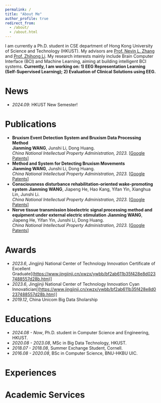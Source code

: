 ```yaml
---
permalink: /
title: "About Me"
author_profile: true
redirect_from: 
  - /about/
  - /about.html
---
```


I am currently a Ph.D. student in CSE department of Hong Kong University of Science and Technology (HKUST). My advisors are [Prof. Nevin L. Zhang](https://www.cse.ust.hk/faculty/lzhang/) and [Prof. Zhihong Li](https://ic.pku.edu.cn/szdw/zzjs/L1/lzh/index.htm). My research interests mainly include Brain Computer Interface (BCI) and Machine Learning, aiming at building intelligent BCI systems.
**Currently, I am working on: 1) EEG Representation Learning (Self-Supervised Learning); 2) Evaluation of Clinical Solutions using EEG.**

# News
- *2024.09*: HKUST New Semester!


# Publications 
- **Bruxism Event Detection System and Bruxism Data Processing Method**     
**Jianming WANG**, Junshi Li, Dong Huang.   
*China National Intellectual Property Administration, 2023.* [[Google Patents](https://patents.google.com/patent/CN115844337B/zh)]
- **Method and System for Detecting Bruxism Movements**     
**Jianming WANG**, Junshi Li, Dong Huang.   
*China National Intellectual Property Administration, 2023.* [[Google Patents](https://patents.google.com/patent/CN115813351A/zh)]
- **Consciousness disturbance rehabilitation-oriented wake-promoting system** 
**Jianming WANG**, Jiapeng He, Hao Kang, Yifan Yin, Xianghua Lin, Junshi Li.   
*China National Intellectual Property Administration, 2023.* [[Google Patents](https://patents.google.com/patent/CN116712672A/zh)]
- **Nerve tissue transmission bioelectric signal processing method and equipment under external electric stimulation** 
**Jianming WANG**, Jiapeng He, Yifan Yin, Junshi Li, Dong Huang.   
*China National Intellectual Property Administration, 2023.* [[Google Patents](https://patents.google.com/patent/CN118177838B/zh)]

# Awards
- *2023.6*, Jingjinji National Center of Technology Innovation Certificate of Excellent Graduate[(https://www.jingjinji.cn/xwzx/ywbb/bf2ab611b35f428e8d0237488557d28b.htm)]
- *2023.6*, Jingjinji National Center of Technology Innovation Cyan Innovatician[(https://www.jingjinji.cn/xwzx/ywbb/bf2ab611b35f428e8d0237488557d28b.htm)]
- *2019.12*, China Unicom Big Data Sholarship

# Educations
- *2024.08 - Now*, Ph.D. student in Computer Science and Engineering, HKUST.
- *2020.08 - 2023.08*, MSc in Big Data Technology, HKUST.
- *2018.07 - 2018.08*, Summer Exchange Student, Cornell.
- *2016.08 - 2020.08*, BSc in Computer Science, BNU-HKBU UIC.

# Experiences

# Academic Services
